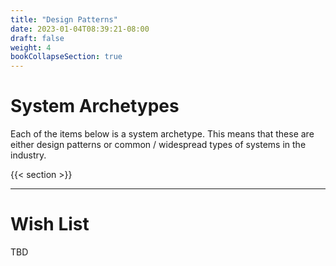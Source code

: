 ```yaml
---
title: "Design Patterns"
date: 2023-01-04T08:39:21-08:00
draft: false
weight: 4
bookCollapseSection: true
---
```


# System Archetypes

Each of the items below is a system archetype. This means that these are either
design patterns or common / widespread types of systems in the industry.

{{< section >}}

----

# Wish List

TBD
